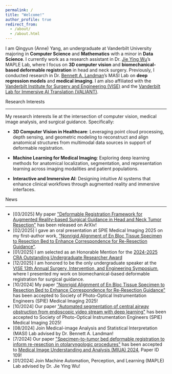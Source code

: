 ```yaml
---
permalink: /
title: "Welcome!"
author_profile: true
redirect_from: 
  - /about/
  - /about.html
---
```


<!-- This is the front page of a website that is powered by the [Academic Pages template](https://github.com/academicpages/academicpages.github.io) and hosted on GitHub pages. [GitHub pages](https://pages.github.com) is a free service in which websites are built and hosted from code and data stored in a GitHub repository, automatically updating when a new commit is made to the repository. This template was forked from the [Minimal Mistakes Jekyll Theme](https://mmistakes.github.io/minimal-mistakes/) created by Michael Rose, and then extended to support the kinds of content that academics have: publications, talks, teaching, a portfolio, blog posts, and a dynamically-generated CV. You can fork [this template](https://github.com/academicpages/academicpages.github.io) right now, modify the configuration and markdown files, add your own PDFs and other content, and have your own site for free, with no ads! -->

I am Qingyun (Anne) Yang, an undergraduate at Vanderbilt University majoring in **Computer Science** and **Mathematics** with a minor in **Data Science**. I currently work as a research assistant in Dr. [Jie Ying Wu](https://engineering.vanderbilt.edu/bio/?pid=jieying-wu)’s MAPLE Lab, where I focus on **3D computer vision** and **biomechanical-based deformable registration** in head and neck surgery. Previously, I conducted research in Dr. [Bennett A. Landman](https://www.vanderbilt.edu/vise/visepeople/bennett-landman/)’s MASI Lab on **deep regression models** and **medical imaging**. I am also affiliated with the [Vanderbilt Institute for Surgery and Engineering (VISE)](https://www.vanderbilt.edu/vise/) and the [Vanderbilt Lab for Immersive AI Translation (VALIANT)](https://www.vanderbilt.edu/valiant/).

Research Interests
<!-- ====== -->
------
<!-- Like many other Jekyll-based GitHub Pages templates, Academic Pages makes you separate the website's content from its form. The content & metadata of your website are in structured markdown files, while various other files constitute the theme, specifying how to transform that content & metadata into HTML pages. You keep these various markdown (.md), YAML (.yml), HTML, and CSS files in a public GitHub repository. Each time you commit and push an update to the repository, the [GitHub pages](https://pages.github.com/) service creates static HTML pages based on these files, which are hosted on GitHub's servers free of charge.

Many of the features of dynamic content management systems (like Wordpress) can be achieved in this fashion, using a fraction of the computational resources and with far less vulnerability to hacking and DDoSing. You can also modify the theme to your heart's content without touching the content of your site. If you get to a point where you've broken something in Jekyll/HTML/CSS beyond repair, your markdown files describing your talks, publications, etc. are safe. You can rollback the changes or even delete the repository and start over - just be sure to save the markdown files! Finally, you can also write scripts that process the structured data on the site, such as [this one](https://github.com/academicpages/academicpages.github.io/blob/master/talkmap.ipynb) that analyzes metadata in pages about talks to display [a map of every location you've given a talk](https://academicpages.github.io/talkmap.html). -->

My research interests lie at the intersection of computer vision, medical image analysis, and surgical guidance. Specifically:

- **3D Computer Vision in Healthcare**: Leveraging point cloud processing, depth sensing, and geometric modeling to reconstruct and align anatomical structures from multimodal data sources in support of deformable registration.

- **Machine Learning for Medical Imaging**: Exploring deep learning methods for anatomical localization, segmentation, and representation learning across imaging modalities and patient populations.

- **Interactive and Immersive AI**: Designing intuitive AI systems that enhance clinical workflows through augmented reality and immersive interfaces.

News
<!-- ====== -->
------
- [03/2025] My paper ["Deformable Registration Framework for Augmented Reality-based Surgical Guidance in Head and Neck Tumor Resection"](https://arxiv.org/abs/2503.08802) has been released on ArXiv!
- [02/2025] I gave an oral presentation at SPIE Medical Imaging 2025 on my first-author work, ["Nonrigid Alignment of En Bloc Tissue Specimen to Resection Bed to Enhance Correspondence for Re-Resection Guidance"](https://www.spiedigitallibrary.org/conference-proceedings-of-spie/13408/1340811/Nonrigid-alignment-of-en-bloc-tissue-specimen-to-resection-bed/10.1117/12.3047043.short).
- [01/2025] I am selected as an Honorable Mention for the [2024-2025 CRA Outstanding Undergraduate Researcher Award](https://cra.org/about/awards/outstanding-undergraduate-researcher-award/)
- [12/2025] I am honored to be the only undergraduate speaker at the [VISE 13th Annual Surgery, Intervention, and Engineering Symposium](https://www.vanderbilt.edu/vise/symposium-schedule/), where I presented my work on biomechanical-based deformable registration for surgical guidance.
- [10/2024] My paper ["Nonrigid Alignment of En Bloc Tissue Specimen to Resection Bed to Enhance Correspondence for Re-Resection Guidance"](https://www.spiedigitallibrary.org/conference-proceedings-of-spie/13408/1340811/Nonrigid-alignment-of-en-bloc-tissue-specimen-to-resection-bed/10.1117/12.3047043.short) has been accepted to Society of Photo-Optical Instrumentation Engineers (SPIE) Medical Imaging 2025!
- [10/2024] Our paper ["Automated segmentation of central airway obstruction from endoscopic video stream with deep learning"](https://www.spiedigitallibrary.org/conference-proceedings-of-spie/13408/3047413/Automated-segmentation-of-central-airway-obstruction-from-endoscopic-video-stream/10.1117/12.3047413.short) has been accepted to Society of Photo-Optical Instrumentation Engineers (SPIE) Medical Imaging 2025!
- [08/2024] Join Medical-image Analysis and Statistical Interpretation (MASI) Lab advised by Dr. Bennett A. Landman!
- [7/2024] Our paper ["Specimen-to-tumor bed deformable registration to inform re-resection in otolaryngologic procedures"](chrome-extension://efaidnbmnnnibpcajpcglclefindmkaj/https://miua2024.github.io/docs/MIUA_Programme_Final.pdf) has been accepted to [Medical Image Understanding and Analysis (MIUA) 2024](https://www.frontiersin.org/books/Medical_Image_Understanding_and_Analysis/12759), Paper ID 109!
- [01/2024] Join Machine Automation, Perception, and Learning (MAPLE) Lab advised by Dr. Jie Ying Wu!

<!-- 1. Register a GitHub account if you don't have one and confirm your e-mail (required!)
1. Fork [this template](https://github.com/academicpages/academicpages.github.io) by clicking the "Use this template" button in the top right. 
1. Go to the repository's settings (rightmost item in the tabs that start with "Code", should be below "Unwatch"). Rename the repository "[your GitHub username].github.io", which will also be your website's URL.
1. Set site-wide configuration and create content & metadata (see below -- also see [this set of diffs](http://archive.is/3TPas) showing what files were changed to set up [an example site](https://getorg-testacct.github.io) for a user with the username "getorg-testacct")
1. Upload any files (like PDFs, .zip files, etc.) to the files/ directory. They will appear at https://[your GitHub username].github.io/files/example.pdf.  
1. Check status by going to the repository settings, in the "GitHub pages" section -->

<!-- Site-wide configuration
------
The main configuration file for the site is in the base directory in [_config.yml](https://github.com/academicpages/academicpages.github.io/blob/master/_config.yml), which defines the content in the sidebars and other site-wide features. You will need to replace the default variables with ones about yourself and your site's github repository. The configuration file for the top menu is in [_data/navigation.yml](https://github.com/academicpages/academicpages.github.io/blob/master/_data/navigation.yml). For example, if you don't have a portfolio or blog posts, you can remove those items from that navigation.yml file to remove them from the header. 

Create content & metadata
------
For site content, there is one markdown file for each type of content, which are stored in directories like _publications, _talks, _posts, _teaching, or _pages. For example, each talk is a markdown file in the [_talks directory](https://github.com/academicpages/academicpages.github.io/tree/master/_talks). At the top of each markdown file is structured data in YAML about the talk, which the theme will parse to do lots of cool stuff. The same structured data about a talk is used to generate the list of talks on the [Talks page](https://academicpages.github.io/talks), each [individual page](https://academicpages.github.io/talks/2012-03-01-talk-1) for specific talks, the talks section for the [CV page](https://academicpages.github.io/cv), and the [map of places you've given a talk](https://academicpages.github.io/talkmap.html) (if you run this [python file](https://github.com/academicpages/academicpages.github.io/blob/master/talkmap.py) or [Jupyter notebook](https://github.com/academicpages/academicpages.github.io/blob/master/talkmap.ipynb), which creates the HTML for the map based on the contents of the _talks directory).

**Markdown generator**

The repository includes [a set of Jupyter notebooks](https://github.com/academicpages/academicpages.github.io/tree/master/markdown_generator
) that converts a CSV containing structured data about talks or presentations into individual markdown files that will be properly formatted for the Academic Pages template. The sample CSVs in that directory are the ones I used to create my own personal website at stuartgeiger.com. My usual workflow is that I keep a spreadsheet of my publications and talks, then run the code in these notebooks to generate the markdown files, then commit and push them to the GitHub repository.

How to edit your site's GitHub repository
------
Many people use a git client to create files on their local computer and then push them to GitHub's servers. If you are not familiar with git, you can directly edit these configuration and markdown files directly in the github.com interface. Navigate to a file (like [this one](https://github.com/academicpages/academicpages.github.io/blob/master/_talks/2012-03-01-talk-1.md) and click the pencil icon in the top right of the content preview (to the right of the "Raw | Blame | History" buttons). You can delete a file by clicking the trashcan icon to the right of the pencil icon. You can also create new files or upload files by navigating to a directory and clicking the "Create new file" or "Upload files" buttons. 

Example: editing a markdown file for a talk
![Editing a markdown file for a talk](/images/editing-talk.png)

For more info
------
More info about configuring Academic Pages can be found in [the guide](https://academicpages.github.io/markdown/), the [growing wiki](https://github.com/academicpages/academicpages.github.io/wiki), and you can always [ask a question on GitHub](https://github.com/academicpages/academicpages.github.io/discussions). The [guides for the Minimal Mistakes theme](https://mmistakes.github.io/minimal-mistakes/docs/configuration/) (which this theme was forked from) might also be helpful. -->
